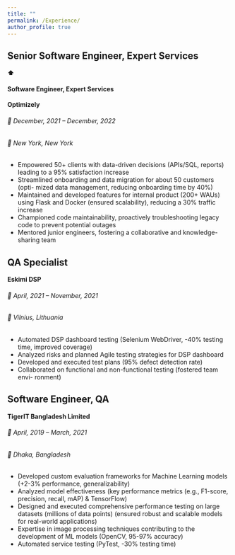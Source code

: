 ```yaml
---
title: ""
permalink: /Experience/
author_profile: true
---
```


## Senior Software Engineer, Expert Services

**⬆**

#### Software Engineer, Expert Services

**Optimizely**

###### 📅 December, 2021 – December, 2022
###### 📍 New York, New York

- Empowered 50+ clients with data-driven decisions (APIs/SQL, reports)
    leading to a 95% satisfaction increase
- Streamlined onboarding and data migration for about 50 customers (opti-
    mized data management, reducing onboarding time by 40%)
- Maintained and developed features for internal product (200+ WAUs) using
    Flask and Docker (ensured scalability), reducing a 30% traffic increase
- Championed code maintainability, proactively troubleshooting legacy code
    to prevent potential outages
- Mentored junior engineers, fostering a collaborative and knowledge-sharing
    team

## QA Specialist

**Eskimi DSP**

###### 📅 April, 2021 – November, 2021
###### 📍 Vilnius, Lithuania

- Automated DSP dashboard testing (Selenium WebDriver, -40% testing time,
    improved coverage)
- Analyzed risks and planned Agile testing strategies for DSP dashboard
- Developed and executed test plans (95% defect detection rate)
- Collaborated on functional and non-functional testing (fostered team envi-
    ronment)

## Software Engineer, QA

**TigerIT Bangladesh Limited**

###### 📅 April, 2019 – March, 2021
###### 📍 Dhaka, Bangladesh

- Developed custom evaluation frameworks for Machine Learning models
    (+2-3% performance, generalizability)
- Analyzed model effectiveness (key performance metrics (e.g., F1-score,
    precision, recall, mAP) & TensorFlow)
- Designed and executed comprehensive performance testing on large datasets
    (millions of data points) (ensured robust and scalable models for real-world
    applications)
- Expertise in image processing techniques contributing to the development
    of ML models (OpenCV, 95-97% accuracy)
- Automated service testing (PyTest, -30% testing time)